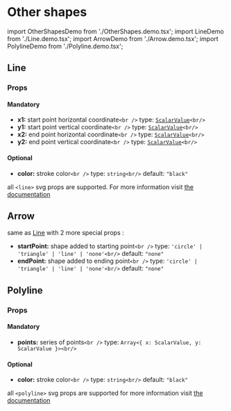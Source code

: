 # Other shapes

import OtherShapesDemo from './OtherShapes.demo.tsx';
import LineDemo from './Line.demo.tsx';
import ArrowDemo from './Arrow.demo.tsx';
import PolylineDemo from './Polyline.demo.tsx';

<OtherShapesDemo/>

## Line

<LineDemo/>

### Props

#### Mandatory

- **x1:** start point horizontal coordinate`<br />`
  type: [`ScalarValue`](../500_types/scalarValue.md)`<br/>`
- **y1:** start point vertical coordinate`<br />`
  type: [`ScalarValue`](../500_types/scalarValue.md)`<br/>`
- **x2:** end point horizontal coordinate`<br />`
  type: [`ScalarValue`](../500_types/scalarValue.md)`<br/>`
- **y2:** end point vertical coordinate`<br />`
  type: [`ScalarValue`](../500_types/scalarValue.md)`<br/>`

#### Optional

- **color:** stroke color`<br />`
  type: `string<br/>`
  default: `"black"`

all `<line>` svg props are supported. For more information visit [the documentation](https://developer.mozilla.org/en-US/docs/Web/SVG/Element/line)

## Arrow

<ArrowDemo/>

same as [Line](./300_otherShapes.md#line) with 2 more special props :

- **startPoint:** shape added to starting point`<br />`
  type: `'circle' | 'triangle' | 'line' | 'none'<br/>`
  default: `"none"`
- **endPoint:** shape added to ending point`<br />`
  type: `'circle' | 'triangle' | 'line' | 'none'<br/>`
  default: `"none"`

## Polyline

<PolylineDemo/>

### Props

#### Mandatory

- **points:** series of points`<br />`
  type: `Array<{ x: ScalarValue, y: ScalarValue }><br/>`

#### Optional

- **color:** stroke color`<br />`
  type: `string<br/>`
  default: `"black"`

all `<polyline>` svg props are supported for more information visit [the documentation](https://developer.mozilla.org/docs/Web/SVG/Element/polyline)
